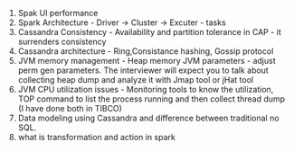 1) Spak UI performance
2) Spark Architecture - Driver -> Cluster -> Excuter - tasks
3) Cassandra Consistency -  Availability and partition tolerance in CAP - it surrenders consistency
4) Cassandra architecture - Ring,Consistance hashing, Gossip protocol
5) JVM memory management - Heap memory JVM parameters - adjust perm gen parameters. The interviewer will expect you to talk about collecting heap dump and analyze it with Jmap tool or jHat tool
6) JVM CPU utilization issues - Monitoring tools to know the utilization, TOP command to list the process running and then collect thread dump
(I have done both in TIBCO)
7) Data modeling using Cassandra and difference between traditional no SQL.
8) what is transformation and action in spark
